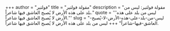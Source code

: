 +++
author = "فولتير"
title = "مقولة فولتير"
description = "مقولة فولتير: ليس من بلد على هذه الأرض لا يُصبح العاشق فيها شاعراً."
quote = '''ليس من بلد على هذه الأرض لا يُصبح العاشق فيها شاعراً.'''
slug = "ليس-من-بلد-على-هذه-الأرض-لا-يُصبح-العاشق-فيها-شاعراً"
+++
ليس من بلد على هذه الأرض لا يُصبح العاشق فيها شاعراً.
